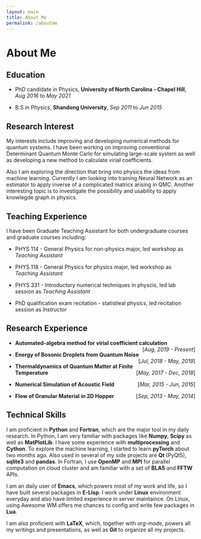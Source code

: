 ```yaml
---
layout: main
title: About Me
permalink: /aboutme
---
```


# About Me

## Education

- PhD candidate in Physics, **University of North Carolina - Chapel Hill**, _Aug 2016_ to _May 2021_ 

- B.S in Physics, **Shandong University**, *Sep 2011* to *Jun 2015*

## Research Interest

My interests include improving and developing numerical methods for quantum systems. I have been working on improving conventional Determinant Quantum Monte Carlo for simulating large-scale system as well as developing a new method to calculate virial coefficients.

Also I am exploring the direction that bring into physics the ideas from machine learning. Currently I am looking into training Neural Network as an estimator to apply inverse of a complicated matricx arising in QMC. Another interesting topic is to investigate the possibility and usability to apply knowlegde graph in physics.

## Teaching Experience

I have been Graduate Teaching Assistant for both undergraduate courses and graduate courses including:

- PHYS 114 - General Physics for non-physics major, led workshop as *Teaching Assistant*

  <!-- (Fall 2016, Summer 2017) -->

- PHYS 118 - General Physics for physics major, led workshop as *Teaching Assistant*

  <!-- (Spring 2017 - Spring 2018) -->

- PHYS 331 - Introductory numerical techniques in physcis, led lab session as *Teaching Assistant*

  <!-- (Fall 2018) -->

- PhD qualification exam recitation - statistieal physics, led recitation session as *Instructor*

  <!-- (Spring 2019) -->



## Research Experience

- **Automated-algebra method for virial coefficient calculation**
  <span style="float:right;"> [*Aug, 2019 - Present*] </span>

  <!-- Develop a new semi-analytical method to calculate virial coefficients of interacting Fermi system.  -->
  
- **Energy of Bosonic Droplets from Quantum Noise**
  <span style="float:right;"> [*Jul, 2018 - May, 2019*] </span>

- **Thermaldynamics of Quantum Matter at Finite Temperature**
  <span style="float:right;"> [*May, 2017 - Dec, 2018*] </span>

- **Numerical Simulation of Acoustic Field**
  <span style="float:right;"> [*Mar, 2015 - Jun, 2015*] </span>

- **Flow of Granular Material in 2D Hopper**
  <span style="float:right;"> [*Sep, 2013 - May, 2014*] </span>

## Technical Skills

I am proficient in **Python** and **Fortran**, which are the major tool in my daily research.
In Python, I am very familiar with packages like **Numpy**, **Scipy** as well as **MatPlotLib**. I have some experience with **multiprocessing** and **Cython**. To explore the machine learning, I started to learn **pyTorch** about two months ago. Also used in several of my side projects are **Qt** (PyQt5), **sqlite3** and **pandas**.
In Fortran, I use **OpenMP** and **MPI** for parallel computation on cloud cluster and am familiar with a set of **BLAS** and **FFTW** APIs.

I am an daily user of **Emacs**, which powers most of my work and life, so I have built several packages in **E-Lisp**. I work under **Linux** environment everyday and also have limited experience in server maintaince. On Linux, using Awesome WM offers me chances to config and write few packages in **Lua**.

I am also proficient with **LaTeX**, which, together with _org-mode_, powers all my writings and presentations, as well as **Git** to organize all my projects.

<!-- ## Awards -->
